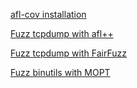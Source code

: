 

[afl-cov installation](https://github.com/Shafiuzzaman-Hira/PReachFuzz/blob/main/afl-cov)

[Fuzz tcpdump with afl++](https://github.com/Shafiuzzaman-Hira/PReachFuzz/blob/2f2df725a9bdc213d8257fc1bc3aab1c026d0f8c/AFL++/Fuzz%20tcpdump)

[Fuzz tcpdump with FairFuzz](https://github.com/Shafiuzzaman-Hira/PReachFuzz/blob/156f1fde28a33829e7d996244d68bc23ef8bc19e/FairFuzz/tacpdump.md)

[Fuzz binutils with MOPT](https://github.com/Shafiuzzaman-Hira/PReachFuzz/blob/main/MOPT/README.md)
